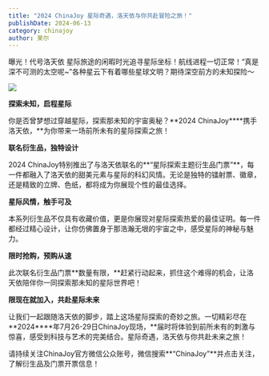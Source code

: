 ```yaml
---
title: "2024 ChinaJoy 星际奇遇，洛天依与你共赴冒险之旅！"
publishDate: 2024-06-13
category: chinajoy
author: 莱尔
---
```


曝光！代号洛天依 星际旅途的闲暇时光追寻星际坐标！航线进程一切正常！“真是深不可测的太空呢~”各种星云下有着哪些星球文明？期待深空前方的未知探险～

![](https://ec-net-1251389766.cos.ap-shanghai.myqcloud.com/wp-content/uploads/2024/06/20240612222904513.png)

**探索未知，启程星际**

你是否曾梦想过穿越星际，探索那未知的宇宙奥秘？**2024 ChinaJoy****携手洛天依，**为你带来一场前所未有的星际探索之旅！

**联名衍生品，独特设计**

2024 ChinaJoy特别推出了与洛天依联名的**“星际探索主题衍生品门票”**，每一件都融入了洛天依的甜美元素与星际的科幻风情。无论是独特的镭射票、徽章，还是精致的立牌、色纸，都将成为你展现个性的最佳选择。

**星际风情，触手可及**

本系列衍生品不仅具有收藏价值，更是你展现对星际探索热爱的最佳证明。每一件都经过精心设计，让你仿佛置身于那浩瀚无垠的宇宙之中，感受星际的神秘与魅力。

**限时抢购，预购从速**

此次联名衍生品门票**数量有限，**赶紧行动起来，抓住这个难得的机会，让洛天依陪伴你一同探索那未知的星际世界吧！

**限现在就加入，共赴星际未来**

让我们一起跟随洛天依的脚步，踏上这场星际探索的奇妙之旅。一切精彩尽在**2024****年7月26-29日ChinaJoy现场，**届时将体验到前所未有的刺激与惊喜，感受到科技与艺术的完美结合。星际奇遇，洛天依与你共赴未来之旅！ 

请持续关注ChinaJoy官方微信公众账号，微信搜索**“ChinaJoy”**并点击关注，了解衍生品及门票开票信息！
